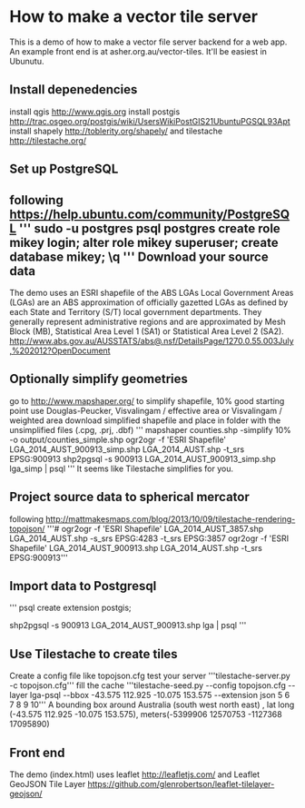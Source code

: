 How to make a vector tile server
==================
This is a demo of how to make a vector file server backend for a web app. An example front end is at asher.org.au/vector-tiles.
It'll be easiest in Ubunutu.

Install depenedencies
-----------------------
install qgis http://www.qgis.org
install postgis http://trac.osgeo.org/postgis/wiki/UsersWikiPostGIS21UbuntuPGSQL93Apt
install shapely http://toblerity.org/shapely/
	 and tilestache http://tilestache.org/


Set up PostgreSQL
------------------------
following https://help.ubuntu.com/community/PostgreSQL
'''
sudo -u postgres psql postgres
	create role mikey login;
	alter role mikey superuser;
	create database mikey;
	\q
'''
Download your source data
--------------------------
The demo uses an ESRI shapefile of the ABS LGAs
Local Government Areas (LGAs) are an ABS approximation of officially gazetted LGAs as defined by each State and Territory (S/T) local government departments.
They generally represent administrative regions and are approximated by Mesh Block (MB), Statistical Area Level 1 (SA1) or Statistical Area Level 2 (SA2).
http://www.abs.gov.au/AUSSTATS/abs@.nsf/DetailsPage/1270.0.55.003July,%202012?OpenDocument

Optionally simplify geometries
-------------------------------
go to http://www.mapshaper.org/ to simplify shapefile, 10% good starting point
		use Douglas-Peucker, Visvalingam / effective area or Visvalingam / weighted area
		download simplified shapefile and place in folder with the unsimplified files (.cpg, .prj, .dbf)
'''
mapshaper counties.shp -simplify 10% -o output/counties_simple.shp
ogr2ogr -f 'ESRI Shapefile' LGA_2014_AUST_900913_simp.shp LGA_2014_AUST.shp -t_srs EPSG:900913
shp2pgsql -s 900913 LGA_2014_AUST_900913_simp.shp lga_simp | psql
'''
It seems like Tilestache simplifies for you.


Project source data to spherical mercator
----------------------------
following http://mattmakesmaps.com/blog/2013/10/09/tilestache-rendering-topojson/
'''# ogr2ogr -f 'ESRI Shapefile' LGA_2014_AUST_3857.shp LGA_2014_AUST.shp -s_srs EPSG:4283 -t_srs EPSG:3857
ogr2ogr -f 'ESRI Shapefile' LGA_2014_AUST_900913.shp LGA_2014_AUST.shp -t_srs EPSG:900913'''

Import data to Postgresql
------------------------------
'''
psql
	create extension postgis;

shp2pgsql -s 900913 LGA_2014_AUST_900913.shp lga | psql
'''

Use Tilestache to create tiles
------------------------------
Create a config file like topojson.cfg
test your server
'''tilestache-server.py  -c topojson.cfg'''
fill the cache
'''tilestache-seed.py --config topojson.cfg --layer lga-psql --bbox -43.575 112.925 -10.075 153.575 --extension json 5 6 7 8 9 10'''
A bounding box around Australia (south west north east) , lat long (-43.575 112.925 -10.075 153.575), meters(-5399906 12570753 -1127368 17095890)

Front end 
-------------------
The demo (index.html) uses leaflet http://leafletjs.com/ and Leaflet GeoJSON Tile Layer https://github.com/glenrobertson/leaflet-tilelayer-geojson/





